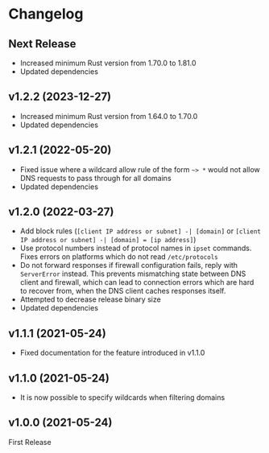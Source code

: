 # Changelog

## Next Release

* Increased minimum Rust version from 1.70.0 to 1.81.0
* Updated dependencies

## v1.2.2 (2023-12-27)

* Increased minimum Rust version from 1.64.0 to 1.70.0
* Updated dependencies

## v1.2.1 (2022-05-20)

* Fixed issue where a wildcard allow rule of the form `~> *` would not allow DNS requests to pass through for all domains
* Updated dependencies

## v1.2.0 (2022-03-27)

* Add block rules (`[client IP address or subnet] -| [domain]` or `[client IP address or subnet] -| [domain] = [ip address]`)
* Use protocol numbers instead of protocol names in `ipset` commands. Fixes errors on platforms which do not read `/etc/protocols`
* Do not forward responses if firewall configuration fails, reply with `ServerError` instead. This prevents mismatching state between DNS client and firewall, which can lead to connection errors which are hard to recover from, when the DNS client caches responses itself.
* Attempted to decrease release binary size
* Updated dependencies

## v1.1.1 (2021-05-24)

* Fixed documentation for the feature introduced in v1.1.0

## v1.1.0 (2021-05-24)

* It is now possible to specify wildcards when filtering domains

## v1.0.0 (2021-05-24)

First Release
